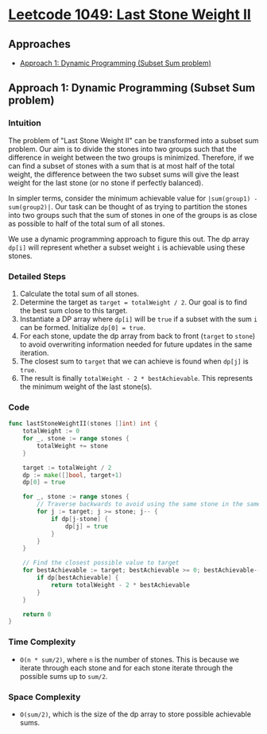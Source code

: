 # [Leetcode 1049: Last Stone Weight II](https://leetcode.com/problems/last-stone-weight-ii/)

## Approaches
- [Approach 1: Dynamic Programming (Subset Sum problem)](#approach-1-dynamic-programming-subset-sum-problem)


## Approach 1: Dynamic Programming (Subset Sum problem)

### Intuition
The problem of "Last Stone Weight II" can be transformed into a subset sum problem. Our aim is to divide the stones into two groups such that the difference in weight between the two groups is minimized. Therefore, if we can find a subset of stones with a sum that is at most half of the total weight, the difference between the two subset sums will give the least weight for the last stone (or no stone if perfectly balanced).

In simpler terms, consider the minimum achievable value for `|sum(group1) - sum(group2)|`. Our task can be thought of as trying to partition the stones into two groups such that the sum of stones in one of the groups is as close as possible to half of the total sum of all stones.

We use a dynamic programming approach to figure this out. The dp array `dp[i]` will represent whether a subset weight `i` is achievable using these stones.

### Detailed Steps

1. Calculate the total sum of all stones.
2. Determine the target as `target = totalWeight / 2`. Our goal is to find the best sum close to this target.
3. Instantiate a DP array where `dp[i]` will be `true` if a subset with the sum `i` can be formed. Initialize `dp[0] = true`.
4. For each stone, update the dp array from back to front (`target` to `stone`) to avoid overwriting information needed for future updates in the same iteration.
5. The closest sum to `target` that we can achieve is found when `dp[j]` is `true`.
6. The result is finally `totalWeight - 2 * bestAchievable`. This represents the minimum weight of the last stone(s).

### Code

```go
func lastStoneWeightII(stones []int) int {
    totalWeight := 0
    for _, stone := range stones {
        totalWeight += stone
    }

    target := totalWeight / 2
    dp := make([]bool, target+1)
    dp[0] = true

    for _, stone := range stones {
        // Traverse backwards to avoid using the same stone in the same iteration
        for j := target; j >= stone; j-- {
            if dp[j-stone] {
                dp[j] = true
            }
        }
    }

    // Find the closest possible value to target
    for bestAchievable := target; bestAchievable >= 0; bestAchievable-- {
        if dp[bestAchievable] {
            return totalWeight - 2 * bestAchievable
        }
    }

    return 0
}
```

### Time Complexity
- `O(n * sum/2)`, where `n` is the number of stones. This is because we iterate through each stone and for each stone iterate through the possible sums up to `sum/2`.

### Space Complexity
- `O(sum/2)`, which is the size of the dp array to store possible achievable sums.

